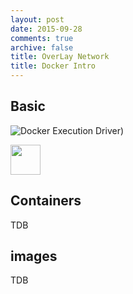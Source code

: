 ```yaml
---
layout: post
date: 2015-09-28
comments: true
archive: false
title: OverLay Network
title: Docker Intro
---
```

## Basic

![Docker Execution Driver)](http://blog.docker.com/wp-content/uploads/2014/03/docker-execdriver-diagram.png "Docker Execution driver")

<a href="Docker Execution driver"><img src="http://blog.docker.com/wp-content/uploads/2014/03/docker-execdriver-diagram.png" align="center" height="48" width="48" ></a>


## Containers
TDB

## images
TDB
